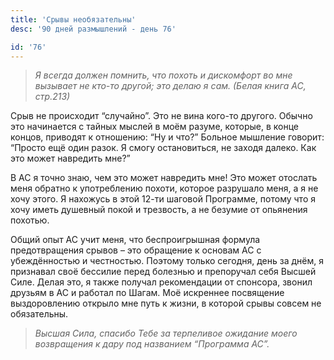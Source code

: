 ```yaml
---
title: 'Срывы необязательны'
desc: '90 дней размышлений - день 76'

id: '76'
---
```


> _Я всегда должен помнить, что похоть и дискомфорт во мне вызывает не кто-то
> другой; это делаю я сам. (Белая книга АС, стр.213)_

Срыв не происходит “случайно”. Это не вина кого-то другого. Обычно это
начинается с тайных мыслей в моём разуме, которые, в конце концов, приводят к
отношению: “Ну и что?” Больное мышление говорит: “Просто ещё один разок. Я
смогу остановиться, не заходя далеко. Как это может навредить мне?”

В АС я точно знаю, чем это может навредить мне! Это может отослать меня
обратно к употреблению похоти, которое разрушало меня, а я не хочу этого. Я
нахожусь в этой 12-ти шаговой Программе, потому что я хочу иметь душевный
покой и трезвость, а не безумие от опьянения похотью.

Общий опыт АС учит меня, что беспроигрышная формула предотвращения срывов –
это обращение к основам АС с убеждённостью и честностью. Поэтому только
сегодня, день за днём, я признавал своё бессилие перед болезнью и препоручал
себя Высшей Силе. Делая это, я также получал рекомендации от спонсора, звонил
друзьям в АС и работал по Шагам. Моё искреннее посвящение выздоровлению
открыло мне путь к жизни, в которой срывы совсем не обязательны.

> _Высшая Сила, спасибо Тебе за терпеливое ожидание моего возвращения к дару
> под названием “Программа АС”._

